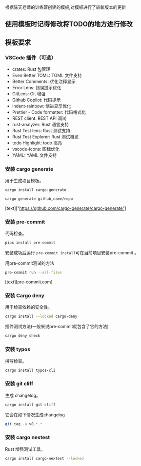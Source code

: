 根据陈天老师的训练营创建的模板,对模板进行了较新版本的更新

## 使用模板时记得修改将TODO的地方进行修改
## 模板要求

### VSCode 插件（可选）

- crates: Rust 包管理
- Even Better TOML: TOML 文件支持
- Better Comments: 优化注释显示
- Error Lens: 错误提示优化
- GitLens: Git 增强
- Github Copilot: 代码提示
- indent-rainbow: 缩进显示优化
- Prettier - Code formatter: 代码格式化
- REST client: REST API 调试
- rust-analyzer: Rust 语言支持
- Rust Test lens: Rust 测试支持
- Rust Test Explorer: Rust 测试概览
- todo Highlight: todo 高亮
- vscode-icons: 图标优化
- YAML: YAML 文件支持

### 安装 cargo generate

用于生成项目模板。

```bash
cargo install cargo-generate
```

```bash
cargo generate github_name/repo
```
[text]["https://github.com/cargo-generate/cargo-generate"]

### 安装 pre-commit

代码检查。

```bash
pipx install pre-commit
```

安装成功后运行 `pre-commit install`可在当前项目安装pre-commit 。

用pre-commit测试的方法
```bash
pre-commit run --all-files
```
[text][pre-commit.com]

### 安装 Cargo deny

用于检查依赖的安全性。

```bash
cargo install --locked cargo-deny
```

插件测试方法(一般来说pre-commit就包含了它的方法)
```bash
cargo deny check
```

### 安装 typos

拼写检查。

```bash
cargo install typos-cli
```

### 安装 git cliff

生成 changelog。

```bash
cargo install git-cliff
```

它会在如下情况生成changelog
```bash
git tag -a v0.*.*
```

### 安装 cargo nextest

Rust 增强测试工具。

```bash
cargo install cargo-nextest --locked
```
